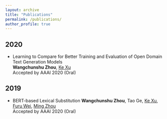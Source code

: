 ```yaml
---
layout: archive
title: "Publications"
permalink: /publications/
author_profile: true
---
```


## 2020
* Learning to Compare for Better Training and Evaluation of Open Domain Text Generation Models  
  **Wangchunshu Zhou**, [Ke Xu](http://sites.nlsde.buaa.edu.cn/~kexu/)  
  Accepted by AAAI 2020 (Oral)
  
## 2019
* BERT-based Lexical Substitution 
  **Wangchunshu Zhou**, Tao Ge, [Ke Xu](http://sites.nlsde.buaa.edu.cn/~kexu/), [Furu Wei](http://mindio.org/), [Ming Zhou](https://www.microsoft.com/en-us/research/people/mingzhou/)  
  Accepted by AAAI 2020 (Oral)
